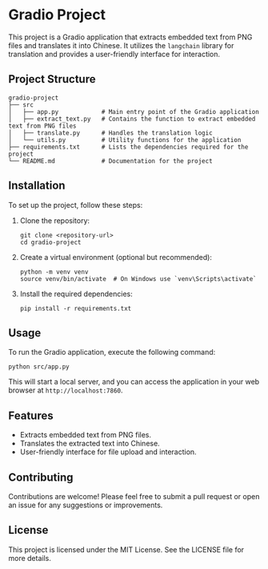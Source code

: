 # Gradio Project

This project is a Gradio application that extracts embedded text from PNG files and translates it into Chinese. It utilizes the `langchain` library for translation and provides a user-friendly interface for interaction.

## Project Structure

```
gradio-project
├── src
│   ├── app.py            # Main entry point of the Gradio application
│   ├── extract_text.py   # Contains the function to extract embedded text from PNG files
│   ├── translate.py      # Handles the translation logic
│   └── utils.py          # Utility functions for the application
├── requirements.txt      # Lists the dependencies required for the project
└── README.md             # Documentation for the project
```

## Installation

To set up the project, follow these steps:

1. Clone the repository:
   ```
   git clone <repository-url>
   cd gradio-project
   ```

2. Create a virtual environment (optional but recommended):
   ```
   python -m venv venv
   source venv/bin/activate  # On Windows use `venv\Scripts\activate`
   ```

3. Install the required dependencies:
   ```
   pip install -r requirements.txt
   ```

## Usage

To run the Gradio application, execute the following command:

```
python src/app.py
```

This will start a local server, and you can access the application in your web browser at `http://localhost:7860`.

## Features

- Extracts embedded text from PNG files.
- Translates the extracted text into Chinese.
- User-friendly interface for file upload and interaction.

## Contributing

Contributions are welcome! Please feel free to submit a pull request or open an issue for any suggestions or improvements.

## License

This project is licensed under the MIT License. See the LICENSE file for more details.